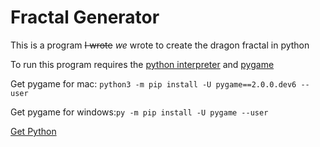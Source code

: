 # Fractal Generator


This is a program ~~I wrote~~ *we* wrote to create the dragon fractal in python

To run this program requires the [python interpreter](https://www.python.org/) and [pygame](https://pypi.org/project/pygame/)

Get pygame for mac: `python3 -m pip install -U pygame==2.0.0.dev6 --user`

Get pygame for windows:`py -m pip install -U pygame --user`

[Get Python](https://www.python.org/downloads/)
